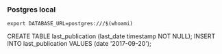 ### Postgres local
`export DATABASE_URL=postgres:///$(whoami)`


CREATE TABLE last_publication (last_date timestamp NOT NULL);
INSERT INTO last_publication VALUES (date '2017-09-20');